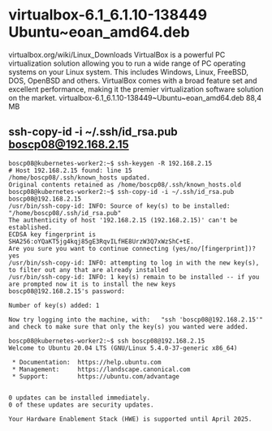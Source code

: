 # virtualbox-6.1_6.1.10-138449 Ubuntu~eoan_amd64.deb  

virtualbox.org/wiki/Linux_Downloads VirtualBox is a powerful PC virtualization solution allowing you to run a wide range of PC operating systems on your Linux system. This includes Windows, Linux, FreeBSD, DOS, OpenBSD and others. VirtualBox comes with a broad feature set and excellent performance, making it the premier virtualization software solution on the market. virtualbox-6.1_6.1.10-138449~Ubuntu~eoan_amd64.deb 88,4 MB



## ssh-copy-id -i ~/.ssh/id_rsa.pub boscp08@192.168.2.15

````
boscp08@kubernetes-worker2:~$ ssh-keygen -R 192.168.2.15
# Host 192.168.2.15 found: line 15
/home/boscp08/.ssh/known_hosts updated.
Original contents retained as /home/boscp08/.ssh/known_hosts.old
boscp08@kubernetes-worker2:~$ ssh-copy-id -i ~/.ssh/id_rsa.pub boscp08@192.168.2.15
/usr/bin/ssh-copy-id: INFO: Source of key(s) to be installed: "/home/boscp08/.ssh/id_rsa.pub"
The authenticity of host '192.168.2.15 (192.168.2.15)' can't be established.
ECDSA key fingerprint is SHA256:oYQaKT5jg4kqj85gE3RqvILfHE8UrzW3Q7xWzShC+tE.
Are you sure you want to continue connecting (yes/no/[fingerprint])? yes
/usr/bin/ssh-copy-id: INFO: attempting to log in with the new key(s), to filter out any that are already installed
/usr/bin/ssh-copy-id: INFO: 1 key(s) remain to be installed -- if you are prompted now it is to install the new keys
boscp08@192.168.2.15's password: 

Number of key(s) added: 1

Now try logging into the machine, with:   "ssh 'boscp08@192.168.2.15'"
and check to make sure that only the key(s) you wanted were added.

boscp08@kubernetes-worker2:~$ ssh boscp08@192.168.2.15
Welcome to Ubuntu 20.04 LTS (GNU/Linux 5.4.0-37-generic x86_64)

 * Documentation:  https://help.ubuntu.com
 * Management:     https://landscape.canonical.com
 * Support:        https://ubuntu.com/advantage


0 updates can be installed immediately.
0 of these updates are security updates.

Your Hardware Enablement Stack (HWE) is supported until April 2025.


````


